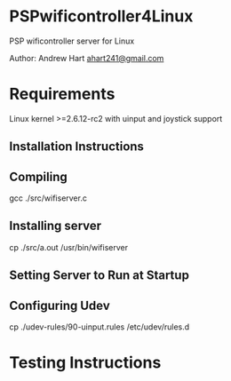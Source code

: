 PSPwificontroller4Linux
=======================

PSP wificontroller server for Linux

Author: Andrew Hart <ahart241@gmail.com>

# Requirements

Linux kernel >=2.6.12-rc2 with uinput and joystick support

## Installation Instructions

## Compiling

gcc ./src/wifiserver.c

## Installing server

cp ./src/a.out /usr/bin/wifiserver

## Setting Server to Run at Startup

## Configuring Udev

cp ./udev-rules/90-uinput.rules /etc/udev/rules.d

# Testing Instructions
